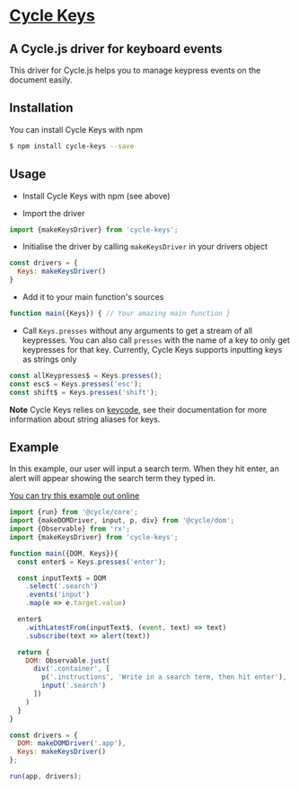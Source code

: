 # [Cycle Keys](http://raquelxmoss.github.io/cycle-keys)
## A Cycle.js driver for keyboard events

This driver for Cycle.js helps you to manage keypress events on the document easily.

## Installation

You can install Cycle Keys with npm

```bash
$ npm install cycle-keys --save
```

## Usage

- Install Cycle Keys with npm (see above)

- Import the driver

```js
import {makeKeysDriver} from 'cycle-keys';
```

- Initialise the driver by calling `makeKeysDriver` in your drivers object

```js
const drivers = {
  Keys: makeKeysDriver()
}
```

- Add it to your main function's sources

```js
function main({Keys}) { // Your amazing main function }
```

- Call `Keys.presses` without any arguments to get a stream of all keypresses. You can also call `presses` with the name of a key to only get keypresses for that key. Currently, Cycle Keys supports inputting keys as strings only

```js
const allKeypresses$ = Keys.presses();
const esc$ = Keys.presses('esc');
const shift$ = Keys.presses('shift');
```

**Note** Cycle Keys relies on [keycode](https://github.com/timoxley/keycode), see their documentation for more information about string aliases for keys.

## Example

In this example, our user will input a search term. When they hit enter, an alert will appear showing the search term they typed in.

[You can try this example out online](http://raquelxmoss.github.io/cycle-keys)

```js
import {run} from '@cycle/core';
import {makeDOMDriver, input, p, div} from '@cycle/dom';
import {Observable} from 'rx';
import {makeKeysDriver} from 'cycle-keys';

function main({DOM, Keys}){
  const enter$ = Keys.presses('enter');

  const inputText$ = DOM
    .select('.search')
    .events('input')
    .map(e => e.target.value)

  enter$
    .withLatestFrom(inputText$, (event, text) => text)
    .subscribe(text => alert(text))

  return {
    DOM: Observable.just(
      div('.container', [
        p('.instructions', 'Write in a search term, then hit enter'),
        input('.search')
      ])
    )
  }
}

const drivers = {
  DOM: makeDOMDriver('.app'),
  Keys: makeKeysDriver()
};

run(app, drivers);
```
